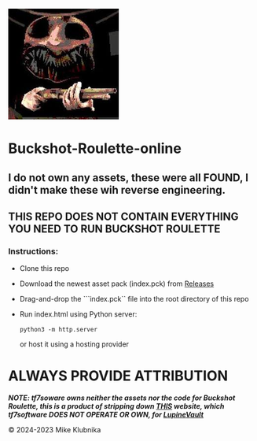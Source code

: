 ![Main img](https://github.com/tf7software/Buckshot-Roulette-online/blob/cb3743839d3bdc905c2edc71b01409d399ebc551/buckshot.jpeg)
# Buckshot-Roulette-online

## I do not own any assets, these were all FOUND, I didn't make these wih reverse engineering.

THIS REPO DOES NOT CONTAIN EVERYTHING YOU NEED TO RUN BUCKSHOT ROULETTE
---

### Instructions:

- Clone this repo

- Download the newest asset pack (index.pck) from [Releases](https://github.com/tf7software/Buckshot-Roulette-online/releases)

- Drag-and-drop the ```index.pck`` file into the root directory of this repo

- Run index.html using Python server:
  ```
  python3 -m http.server
  ```
  or host it using a hosting provider

# ALWAYS PROVIDE ATTRIBUTION

___NOTE: tf7soware owns neither the assets nor the code for Buckshot Roulette, this is a product of stripping down [THIS](https://buckshotroulette.online/steam/) website, which tf7software DOES NOT OPERATE OR OWN, for [LupineVault](https://github.com/LupineVault)___

© 2024-2023 Mike Klubnika
